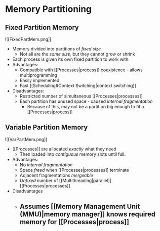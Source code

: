 # Memory Partitioning

## Fixed Partition Memory

![[FixedPartMem.png]]

- Memory divided into partitions of *fixed size*
	- Not all are the *same size*, but they cannot grow or shrink
- Each process is given its own fixed partition to work with
- Advantages:
	- Compatible with [[Processes|process]] coexistence - allows multiprogramming
	- Easily implemented
	- Fast [[Scheduling#Context Switching|context switching]]
- Disadvantages:
	- Restricted number of simultaneous [[Processes|processes]]
	- Each partition has unused space - caused *internal fragmentation*
		- Because of this, may not be a partition big enough to fit a [[Processes|process]]

## Variable Partition Memory

![[VarPartMem.png]]

- [[Processes]] are allocated *exactly* what they need
	- Then loaded into *contiguous* memory slots until full.
- Advantages:
	- No *internal fragmentation*
	- Space *freed* when [[Processes|processes]] terminate
	- Adjacent fragmentations *mergeable*
	- *Unfixed* number of [[Multithreading|parallel]] [[Processes|processes]]
- Disadvantages
	- Assumes [[Memory Management Unit (MMU)|memory manager]] knows required memory for [[Processes|process]]
		-  